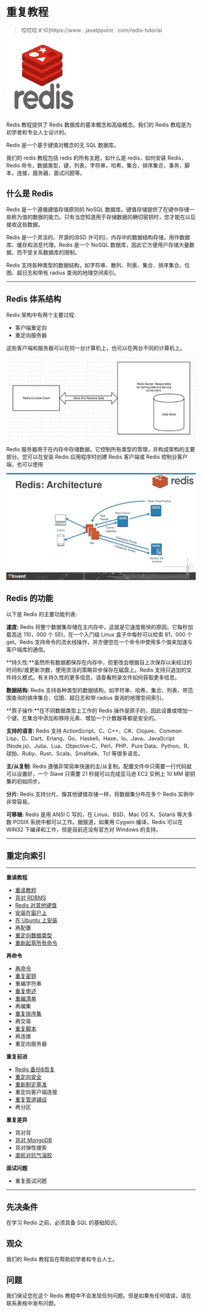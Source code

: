 # 重复教程

> 哎哎哎:# t0]https://www . javatppoint . com/redis-tutorial

![Redis Tutorial](img/1d755ed18ab81a7d20661953fe4c6b83.png)

Redis 教程提供了 Redis 数据库的基本概念和高级概念。我们的 Redis 教程是为初学者和专业人士设计的。

Redis 是一个基于键值对概念的无 SQL 数据库。

我们的 redis 教程包括 redis 的所有主题，如什么是 redis，如何安装 Redis，Redis 命令，数据类型，键，列表，字符串，哈希，集合，排序集合，事务，脚本，连接，服务器，面试问题等。

## 什么是 Redis

Redis 是一个遵循键值存储原则的 NoSQL 数据库。键值存储提供了在键中存储一些称为值的数据的能力。只有当您知道用于存储数据的确切密钥时，您才能在以后接收这些数据。

Redis 是一个灵活的、开源的(BSD 许可的)、内存中的数据结构存储，用作数据库、缓存和消息代理。Redis 是一个 NoSQL 数据库，因此它方便用户存储大量数据，而不受关系数据库的限制。

Redis 支持各种类型的数据结构，如字符串、散列、列表、集合、排序集合、位图、超日志和带有 radius 查询的地理空间索引。

* * *

## Redis 体系结构

Redis 架构中有两个主要过程:

*   客户端重定向
*   重定向服务器

这些客户端和服务器可以在同一台计算机上，也可以在两台不同的计算机上。

![Redis What Is Redis ](img/ff02fe61f1d8aaf595d8fdb42a2d94d1.png)

Redis 服务器用于在内存中存储数据。它控制所有类型的管理，并构成架构的主要部分。您可以在安装 Redis 应用程序时创建 Redis 客户端或 Redis 控制台客户端，也可以使用

![Redis What Is Redis 1 ](img/60bd97aaaa6187d94a20d9bc34a8f9cd.png)

## Redis 的功能

以下是 Redis 的主要功能列表:

**速度:** Redis 将整个数据集存储在主内存中，这就是它速度极快的原因。它每秒加载高达 110，000 个 SEt，在一个入门级 Linux 盒子中每秒可以检索 81，000 个 get。Redis 支持命令的流水线操作，并方便您在一个命令中使用多个值来加速与客户端库的通信。

**持久性:**虽然所有数据都保存在内存中，但更改会根据自上次保存以来经过的时间和/或更新次数，使用灵活的策略异步保存在磁盘上。Redis 支持只追加的文件持久模式。有关持久性的更多信息，请查看附录文件如何获取更多信息。

**数据结构:** Redis 支持各种类型的数据结构，如字符串、哈希、集合、列表、带范围查询的排序集合、位图、超日志和带 radius 查询的地理空间索引。

**原子操作:**在不同数据类型上工作的 Redis 操作是原子的，因此设置或增加一个键、在集合中添加和移除元素、增加一个计数器等都是安全的。

**支持的语言:** Redis 支持 ActionScript、C、C++、C#、Clojure、Common Lisp、D、Dart、Erlang、Go、Haskell、Haxe、Io、Java、JavaScript (Node.js)、Julia、Lua、Objective-C、Perl、PHP、Pure Data、Python、R、球拍、Ruby、Rust、Scala、Smalltalk、Tcl 等很多语言。

**主/从复制:** Redis 遵循非常简单快速的主/从复制。配置文件中只需要一行代码就可以设置好，一个 Slave 只需要 21 秒就可以完成亚马逊 EC2 实例上 10 MM 密钥集的初始同步。

**分片:** Redis 支持分片。像其他键值存储一样，将数据集分布在多个 Redis 实例中非常容易。

**可移植:** Redis 是用 ANSI C 写的，在 Linux、BSD、Mac OS X、Solaris 等大多数 POSIX 系统中都可以工作。据报道，如果用 Cygwin 编译，Redis 可以在 WIN32 下编译和工作，但是目前还没有官方对 Windows 的支持。

* * *

## 重定向索引

* * *

**重读教程**

*   [重读教程](redis-tutorial)
*   [背对 RDBMS](redis-vs-rdbms)
*   [Redis 对其他键值](redis-vs-other-key-value-stores)
*   [安装在窗户上](redis-installation)
*   [在 Ubuntu 上安装](redis-installation-on-ubuntu)
*   再配置
*   [重定向数据类型](redis-data-types)
*   [重新起草所有命令](redis-all-commands)

**再命令**

*   [再命令](redis-commands)
*   [重复密钥](redis-keys)
*   重编字符串
*   [重复申述](redis-hashes)
*   [重编清单](redis-lists)
*   再编集
*   [重复排序集](redis-sorted-sets)
*   再交易
*   [重复脚本](redis-scripting)
*   再连接
*   重定向服务器

**重复前进**

*   [Redis 备份&恢复](redis-backup-restore)
*   [重定向安全](redis-security)
*   [重新制定基准](redis-benchmarks)
*   重定向客户端连接
*   [重复管道铺设](redis-pipelining)
*   再分区

**重复差异**

*   背对背
*   [背对 MongoDB](redis-vs-mongodb)
*   背对弹性搜索
*   [直航对抗气溶胶](redis-vs-aerospike)

**面试问题**

*   重复面试问题

* * *

## 先决条件

在学习 Redis 之前，必须具备 SQL 的基础知识。

## 观众

我们的 Redis 教程旨在帮助初学者和专业人士。

## 问题

我们保证您在这个 Redis 教程中不会发现任何问题。但是如果有任何错误，请在联系表格中发布问题。